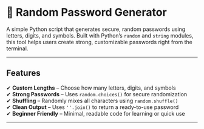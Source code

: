 # 🔐 Random Password Generator

A simple Python script that generates secure, random passwords using letters, digits, and symbols. Built with Python’s `random` and `string` modules, this tool helps users create strong, customizable passwords right from the terminal.

---

## Features

✔ **Custom Lengths** – Choose how many letters, digits, and symbols  
✔ **Strong Passwords** – Uses `random.choices()` for secure randomization  
✔ **Shuffling** – Randomly mixes all characters using `random.shuffle()`  
✔ **Clean Output** – Uses `''.join()` to return a ready-to-use password  
✔ **Beginner Friendly** – Minimal, readable code for learning or quick use

---


